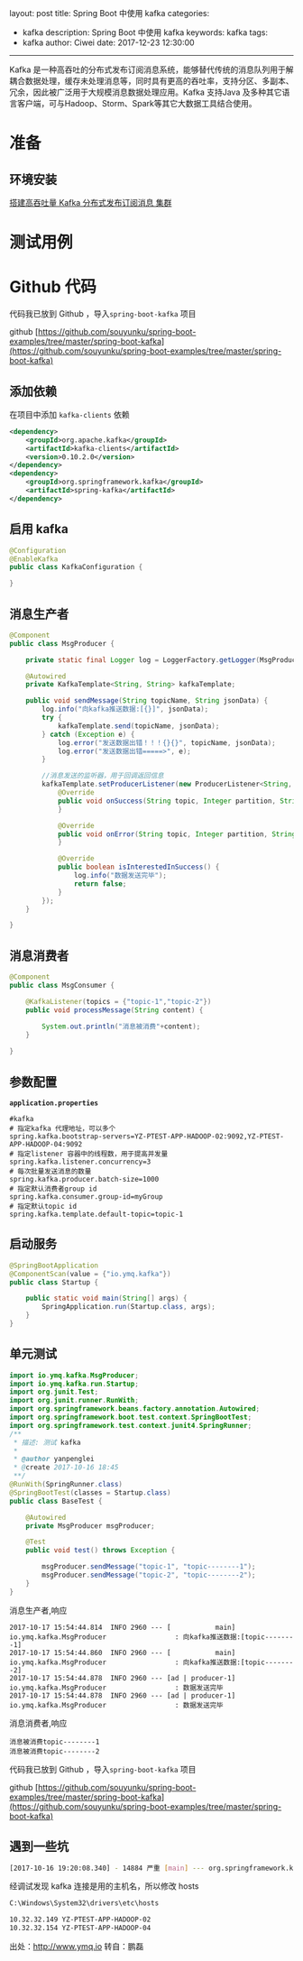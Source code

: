 layout: post
title: Spring Boot 中使用 kafka
categories:
  - kafka
description: Spring Boot 中使用 kafka
keywords: kafka
tags:
  - kafka
author: Ciwei
date: 2017-12-23 12:30:00
---
Kafka 是一种高吞吐的分布式发布订阅消息系统，能够替代传统的消息队列用于解耦合数据处理，缓存未处理消息等，同时具有更高的吞吐率，支持分区、多副本、冗余，因此被广泛用于大规模消息数据处理应用。Kafka 支持Java 及多种其它语言客户端，可与Hadoop、Storm、Spark等其它大数据工具结合使用。

<!-- more -->

# 准备

## 环境安装 

[搭建高吞吐量 Kafka 分布式发布订阅消息 集群](https://segmentfault.com/a/1190000010896062)

# 测试用例

# Github 代码

代码我已放到 Github ，导入`spring-boot-kafka` 项目 

github [https://github.com/souyunku/spring-boot-examples/tree/master/spring-boot-kafka](https://github.com/souyunku/spring-boot-examples/tree/master/spring-boot-kafka)

## 添加依赖

在项目中添加 `kafka-clients` 依赖

```xml
<dependency>
	<groupId>org.apache.kafka</groupId>
	<artifactId>kafka-clients</artifactId>
	<version>0.10.2.0</version>
</dependency>
<dependency>
	<groupId>org.springframework.kafka</groupId>
	<artifactId>spring-kafka</artifactId>
</dependency>
```

## 启用 kafka

```java
@Configuration
@EnableKafka
public class KafkaConfiguration {

}
```

## 消息生产者

```java
@Component
public class MsgProducer {

    private static final Logger log = LoggerFactory.getLogger(MsgProducer.class);

    @Autowired
    private KafkaTemplate<String, String> kafkaTemplate;

    public void sendMessage(String topicName, String jsonData) {
        log.info("向kafka推送数据:[{}]", jsonData);
        try {
            kafkaTemplate.send(topicName, jsonData);
        } catch (Exception e) {
            log.error("发送数据出错！！！{}{}", topicName, jsonData);
            log.error("发送数据出错=====>", e);
        }

        //消息发送的监听器，用于回调返回信息
        kafkaTemplate.setProducerListener(new ProducerListener<String, String>() {
            @Override
            public void onSuccess(String topic, Integer partition, String key, String value, RecordMetadata recordMetadata) {
            }

            @Override
            public void onError(String topic, Integer partition, String key, String value, Exception exception) {
            }

            @Override
            public boolean isInterestedInSuccess() {
                log.info("数据发送完毕");
                return false;
            }
        });
    }

}
```


## 消息消费者

```java
@Component
public class MsgConsumer {

    @KafkaListener(topics = {"topic-1","topic-2"})
    public void processMessage(String content) {

        System.out.println("消息被消费"+content);
    }
    
}
```

## 参数配置

**`application.properties`**

```
#kafka
# 指定kafka 代理地址，可以多个
spring.kafka.bootstrap-servers=YZ-PTEST-APP-HADOOP-02:9092,YZ-PTEST-APP-HADOOP-04:9092
# 指定listener 容器中的线程数，用于提高并发量
spring.kafka.listener.concurrency=3
# 每次批量发送消息的数量
spring.kafka.producer.batch-size=1000
# 指定默认消费者group id
spring.kafka.consumer.group-id=myGroup
# 指定默认topic id
spring.kafka.template.default-topic=topic-1
```

## 启动服务

```java
@SpringBootApplication
@ComponentScan(value = {"io.ymq.kafka"})
public class Startup {

    public static void main(String[] args) {
        SpringApplication.run(Startup.class, args);
    }
}
```

## 单元测试

```java
import io.ymq.kafka.MsgProducer;
import io.ymq.kafka.run.Startup;
import org.junit.Test;
import org.junit.runner.RunWith;
import org.springframework.beans.factory.annotation.Autowired;
import org.springframework.boot.test.context.SpringBootTest;
import org.springframework.test.context.junit4.SpringRunner;
/**
 * 描述: 测试 kafka
 *
 * @author yanpenglei
 * @create 2017-10-16 18:45
 **/
@RunWith(SpringRunner.class)
@SpringBootTest(classes = Startup.class)
public class BaseTest {

    @Autowired
    private MsgProducer msgProducer;

    @Test
    public void test() throws Exception {

        msgProducer.sendMessage("topic-1", "topic--------1");
        msgProducer.sendMessage("topic-2", "topic--------2");
    }
}
```

消息生产者,响应

```
2017-10-17 15:54:44.814  INFO 2960 --- [           main] io.ymq.kafka.MsgProducer                 : 向kafka推送数据:[topic--------1]
2017-10-17 15:54:44.860  INFO 2960 --- [           main] io.ymq.kafka.MsgProducer                 : 向kafka推送数据:[topic--------2]
2017-10-17 15:54:44.878  INFO 2960 --- [ad | producer-1] io.ymq.kafka.MsgProducer                 : 数据发送完毕
2017-10-17 15:54:44.878  INFO 2960 --- [ad | producer-1] io.ymq.kafka.MsgProducer                 : 数据发送完毕
```

消息消费者,响应
```
消息被消费topic--------1
消息被消费topic--------2
```

代码我已放到 Github ，导入`spring-boot-kafka` 项目 

github [https://github.com/souyunku/spring-boot-examples/tree/master/spring-boot-kafka](https://github.com/souyunku/spring-boot-examples/tree/master/spring-boot-kafka)


## 遇到一些坑

```sh
[2017-10-16 19:20:08.340] - 14884 严重 [main] --- org.springframework.kafka.support.LoggingProducerListener: Exception thrown when sending a message with key='null' and payload='topic--------2' to topic topic-2:
```
经调试发现 kafka 连接是用的主机名，所以修改 hosts

```sh
C:\Windows\System32\drivers\etc\hosts

10.32.32.149 YZ-PTEST-APP-HADOOP-02
10.32.32.154 YZ-PTEST-APP-HADOOP-04
```

出处：http://www.ymq.io
转自：鹏磊
